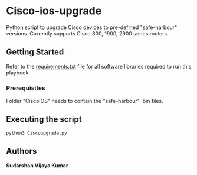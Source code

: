 # Cisco-ios-upgrade

Python script to upgrade Cisco devices to pre-defined "safe-harbour" versions.
Currently supports  Cisco 800, 1900, 2900 series routers.


## Getting Started

Refer to the [requirements.txt](https://gitlab.com/Sudarshan_K/cisco-ios-upgrade/raw/master/requirements.txt) file for all software libraries required to run this playbook


### Prerequisites 

Folder "CiscoIOS" needs to contain the "safe-harbour" .bin files.

## Executing the script

```
python3 Ciscoupgrade.py
```

## Authors

**Sudarshan Vijaya Kumar**


